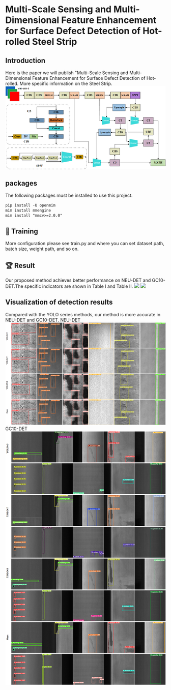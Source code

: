 # Multi-Scale Sensing and Multi-Dimensional Feature Enhancement for Surface Defect Detection of Hot-rolled Steel Strip
## Introduction
Here is the paper we will publish "Multi-Scale Sensing and Multi-Dimensional Feature Enhancement for Surface Defect Detection of Hot-rolled. More specific information on the Steel Strip.
<img src="assets/Overallstructure.png">

## packages
The following packages must be installed to use this project.
```
pip install -U openmim
mim install mmengine
mim install "mmcv>=2.0.0"
```

## 🚀 Training
More configuration please see train.py and where you can set dataset path, batch size, weight path, and so on.

## :trophy: Result
Our proposed method achieves better performance on NEU-DET and GC10-DET.The specific indicators are shown in Table I and Table II.
<img src="assets/TABLEⅠ.png">
<img src="assets/TABLEⅡ.png">

## Visualization of detection results
Compared with the YOLO series methods, our method is more accurate in NEU-DET and GC10-DET.
NEU-DET
<img src="assets/neudet-test.png">
GC10-DET
<img src="assets/gc10det-test.png">
